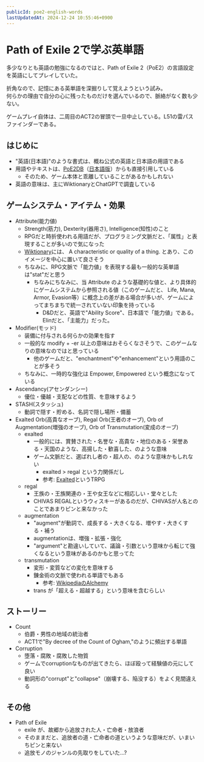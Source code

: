 ```yaml
---
publicId: poe2-english-words
lastUpdatedAt: 2024-12-24 10:55:46+0900
---
```


# Path of Exile 2で学ぶ英単語

多少なりとも英語の勉強になるのではと、Path of Exile 2（PoE2）の言語設定を英語にしてプレイしていた。

折角なので、記憶にある英単語を深掘りして覚えようという試み。  
何らかの理由で自分の心に残ったものだけを選んでいるので、脈絡がなく数も少ない。

ゲームプレイ自体は、二周目のACT2の冒頭で一旦中止している。L51の雷パスファインダーである。

## はじめに

- "英語(日本語)"のような書式は、概ね公式の英語と日本語の用語である
- 用語やテキストは、[PoE2DB](https://poe2db.tw/)（[日本語版](https://poe2db.tw/jp/)）からも直接引用している
  - そのため、ゲーム本体と乖離していることがあるかもしれない
- 英語の意味は、主にWiktionaryとChatGPTで調査している

## ゲームシステム・アイテム・効果

- Attribute(能力値)
  - Strength(筋力), Dexterity(器用さ), Intelligence(知性)のこと
  - RPGだと時折使われる用語だが、プログラミング文脈だと、「属性」と表現することが多いので気になった
  - [Wiktionary](https://en.wiktionary.org/wiki/attribute)には、 A characteristic or quality of a thing. とあり、このイメージを中心に置いて良さそう
  - ちなみに、RPG文脈で「能力値」を表現する最も一般的な英単語は"stat"だと思う
    - ちなみにちなみに、当 Attribute のような基礎的な値と、より具体的にゲームシステムから参照される値（このゲームだと、 Life, Mana, Armor, Evasion等）に概念上の差がある場合が多いが、ゲームによってまちまちで統一されていない印象を持っている
      - D&Dだと、英語で"Ability Score"、日本語で「能力値」である。Elinだと、「主能力」だった。
- Modifier(モッド)
  - 装備に付与される何らかの効果を指す
  - 一般的な modify + -er 以上の意味はおそらくなさそうで、このゲームなりの意味なのではと思っている
    - 他のゲームだと、"enchantment"や"enhancement"という用語のことが多そう
  - ちなみに、一時的な強化は Empower, Empowered という概念になっている
- Ascendancy(アセンダンシー)
  - 優位・優越・支配などの性質、を意味するよう
- STASH(スタッシュ)
  - 動詞で隠す・貯める、名詞で隠し場所・備蓄
- Exalted Orb(高貴なオーブ), Regal Orb(王者のオーブ), Orb of Augmentation(増強のオーブ), Orb of Transmutation(変成のオーブ)
  - exalted
    - 一般的には、賞賛された・名誉な・高貴な・地位のある・栄誉ある・天国のような、高揚した・歓喜した、のような意味
    - ゲーム文脈だと、選ばれし者の・超人の、のような意味かもしれない
      - exalted > regal という力関係だし
      - 参考: [Exalted](https://en.wikipedia.org/wiki/Exalted)というTRPG
  - regal
    - 王族の・王族関連の・王や女王などに相応しい・堂々とした
    - CHIVAS REGALというウィスキーがあるのだが、CHIVASが人名とのことであまりピンと来なかった
  - augmentation
    - "augment"が動詞で、成長する・大きくなる、増やす・大きくする・補う
    - augmentationは、増強・拡張・強化
    - "argument"と勘違いしていて、議論・引数という意味から転じて強くなるという意味があるのかもと思ってた
  - transmutation
    - 変形・変質などの変化を意味する
    - 錬金術の文脈で使われる単語でもある
      - 参考: [WikipediaのAlchemy](https://en.wikipedia.org/wiki/Alchemy)
    - trans が「超える・超越する」という意味を含むらしい

## ストーリー

- Count
  - 伯爵・男性の地域の統治者
  - ACT1で"By decree of the Count of Ogham,"のように頻出する単語
- Corruption
  - 堕落・腐敗・腐敗した物質
  - ゲームでcorruptionなものが出てきたら、ほぼ殴って経験値の元にして良い
  - 動詞形の"corrupt"と"collapse"（崩壊する、陥没する）をよく見間違える

## その他

- Path of Exile
  - exile が、故郷から追放された人・亡命者・放浪者
  - そのままだと、追放者の道・亡命者の道というような意味だが、いまいちピンと来ない
  - 追放モノのジャンルの先取りをしていた...?
